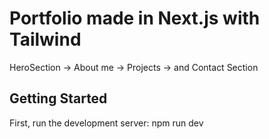 # Portfolio made in Next.js with Tailwind

HeroSection -> About me -> Projects -> and Contact Section

## Getting Started

First, run the development server:
npm run dev
